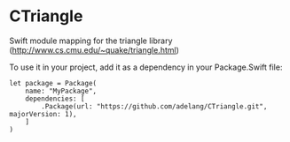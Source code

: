# CTriangle
Swift module mapping for the triangle library (http://www.cs.cmu.edu/~quake/triangle.html)

To use it in your project, add it as a dependency in your Package.Swift file:

```
let package = Package(
	name: "MyPackage",
	dependencies: [
		.Package(url: "https://github.com/adelang/CTriangle.git", majorVersion: 1),
	]
)
```
